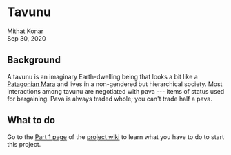 Tavunu
======
Mithat Konar  
Sep 30, 2020

Background
----------
A tavunu is an imaginary Earth-dwelling being that looks a bit like a [Patagonian Mara](https://www.worldlandtrust.org/species/mammals/patagonian-mara-hare/) and lives in a non-gendered but hierarchical society. Most interactions among tavunu are negotiated with pava --- items of status used for bargaining. Pava is always traded whole; you can't trade half a pava.

What to do
----------
Go to the [Part 1 page](https://github.com/mkonar-teach/tavunu-fa2020/wiki/Part-1) of the [project wiki](https://github.com/mkonar-teach/tavunu-fa2020/wiki) to learn what you have to do to start this project.
